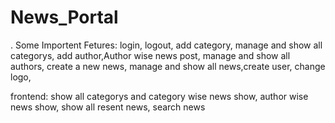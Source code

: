 # News_Portal
. Some Importent Fetures: login, logout, add category, manage and show all categorys,
add author,Author wise news post, manage and show all authors, create a new news, manage and show all news,create user, change logo,

frontend: show all categorys and category wise news show, author wise news show, show all resent news, search news 


